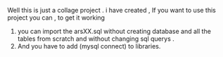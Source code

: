 Well this is just a collage project . i have created , 
If you want to use this project you can ,
to get it working 
1. you can import the arsXX.sql without creating database 
   and all the tables from scratch and without changing sql querys .
2. And you have to add (mysql connect) to libraries.

